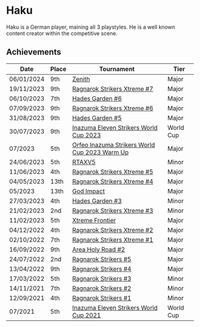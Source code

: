 # Haku

Haku is a German player, maining all 3 playstyles. 
He is a well known content creator within the competitive scene.

## Achievements

| Date | Place | Tournament | Tier |
| - | - | - | - |
| 06/01/2024 | 9th | [Zenith](/inapedia/tournaments/misc/zenith.md) | Major |
| 19/11/2023 | 9th | [Ragnarok Strikers Xtreme #7](/inapedia/tournaments/ragna/ragnax7.md) | Major |
| 06/10/2023 | 7th | [Hades Garden #6](/inapedia/tournaments/hg/hg6.md) | Major |
| 07/09/2023 | 9th | [Ragnarok Strikers Xtreme #6](/inapedia/tournaments/ragna/ragnax6.md) | Major |
| 31/08/2023 | 9th | [Hades Garden #5](/inapedia/tournaments/hg/hg5.md) | Major |
| 30/07/2023 | 9th | [Inazuma Eleven Strikers World Cup 2023](/inapedia/tournaments/worldcup23.md) | World Cup |
| 07/2023 | 5th | [Orfeo Inazuma Strikers World Cup 2023 Warm Up](/inapedia/tournaments/misc/orfeowc.md) | Major |
| 24/06/2023 | 5th | [RTAXV5](/inapedia/tournaments/rtaxv/rtaxv5.md) | Minor |
| 11/06/2023 | 4th | [Ragnarok Strikers Xtreme #5](/inapedia/tournaments/ragna/ragnax5.md) | Major |
| 04/05/2023 | 13th | [Ragnarok Strikers Xtreme #4](/inapedia/tournaments/ragna/ragnax4.md) | Major |
| 05/2023 | 13th | [God Impact](/inapedia/tournaments/misc/godimpact.md) | Major |
| 27/03/2023 | 4th | [Hades Garden #3](/inapedia/tournaments/hg/hg3.md) | Minor |
| 21/02/2023 | 2nd | [Ragnarok Strikers Xtreme #3](/inapedia/tournaments/ragna/ragnax3.md) | Minor |
| 11/02/2023 | 5th | [Xtreme Frontier](/inapedia/tournaments/sf/xf.md) | Major |
| 04/12/2022 | 4th | [Ragnarok Strikers Xtreme #2](/inapedia/tournaments/ragna/ragnax2.md) | Major |
| 02/10/2022 | 7th | [Ragnarok Strikers Xtreme #1](/inapedia/tournaments/ragna/ragnax1.md) | Major |
| 16/09/2022 | 9th | [Area Holy Road #2](/inapedia/tournaments/misc/holyroad2.md) | Major |
| 24/07/2022 | 2nd | [Ragnarok Strikers #5](/inapedia/tournaments/ragna/ragna5.md) | Major |
| 13/04/2022 | 9th | [Ragnarok Strikers #4](/inapedia/tournaments/ragna/ragna4.md) | Major |
| 17/03/2022 | 5th | [Ragnarok Strikers #3](/inapedia/tournaments/ragna/ragna3.md) | Minor |
| 14/11/2021 | 7th | [Ragnarok Strikers #2](/inapedia/tournaments/ragna/ragna2.md) | Minor |
| 12/09/2021 | 4th | [Ragnarok Strikers #1](/inapedia/tournaments/ragna/ragna1.md) | Minor |
| 07/2021 | 5th | [Inazuma Eleven Strikers World Cup 2021](/inapedia/tournaments/worldcup21.md) | World Cup |
